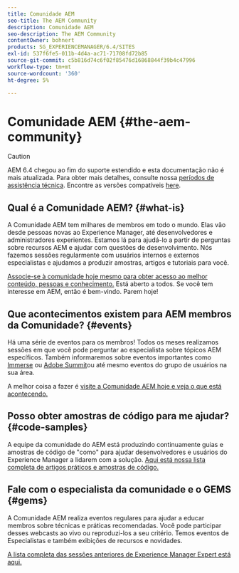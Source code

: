 ```yaml
---
title: Comunidade AEM
seo-title: The AEM Community
description: Comunidade AEM
seo-description: The AEM Community
contentOwner: bohnert
products: SG_EXPERIENCEMANAGER/6.4/SITES
exl-id: 537f6fe5-011b-4d4a-ac71-71708fd72b85
source-git-commit: c5b816d74c6f02f85476d16868844f39b4c47996
workflow-type: tm+mt
source-wordcount: '360'
ht-degree: 5%

---
```


# Comunidade AEM {#the-aem-community}

>[!CAUTION]
>
>AEM 6.4 chegou ao fim do suporte estendido e esta documentação não é mais atualizada. Para obter mais detalhes, consulte nossa [períodos de assistência técnica](https://helpx.adobe.com/br/support/programs/eol-matrix.html). Encontre as versões compatíveis [here](https://experienceleague.adobe.com/docs/).

## Qual é a Comunidade AEM? {#what-is}

A Comunidade AEM tem milhares de membros em todo o mundo. Elas vão desde pessoas novas ao Experience Manager, até desenvolvedores e administradores experientes.  Estamos lá para ajudá-lo a partir de perguntas sobre recursos AEM e ajudar com questões de desenvolvimento. Nós fazemos sessões regularmente com usuários internos e externos especialistas e ajudamos a produzir amostras, artigos e tutoriais para você.

[Associe-se à comunidade hoje mesmo para obter acesso ao melhor conteúdo, pessoas e conhecimento.](https://experienceleaguecommunities.adobe.com/t5/adobe-experience-manager/ct-p/adobe-experience-manager-community?profile.language=pt) Está aberto a todos. Se você tem interesse em AEM, então é bem-vindo. Parem hoje!

## Que acontecimentos existem para AEM membros da Comunidade? {#events}

Há uma série de eventos para os membros! Todos os meses realizamos sessões em que você pode perguntar ao especialista sobre tópicos AEM específicos. Também informaremos sobre eventos importantes como [Immerse](http://help-forums.adobe.com/content/adobeforums/en/experience-manager-forum/adobe-experience-manager.topic.html/forum__fb7p-the_immerseagendai.html) ou [Adobe Summit](http://summit.adobe.com/na/?promoid=6JMR7JQY&amp;mv=other)ou até mesmo eventos do grupo de usuários na sua área.

A melhor coisa a fazer é [visite a Comunidade AEM hoje e veja o que está acontecendo.](http://help-forums.adobe.com/content/adobeforums/en/experience-manager-forum/adobe-experience-manager.html)

## Posso obter amostras de código para me ajudar? {#code-samples}

A equipe da comunidade do AEM está produzindo continuamente guias e amostras de código de &quot;como&quot; para ajudar desenvolvedores e usuários do Experience Manager a lidarem com a solução. [Aqui está nossa lista completa de artigos práticos e amostras de código.](https://helpx.adobe.com/experience-manager/topics/how-to.html)

## Fale com o especialista da comunidade e o GEMS {#gems}

A Comunidade AEM realiza eventos regulares para ajudar a educar membros sobre técnicas e práticas recomendadas. Você pode participar desses webcasts ao vivo ou reproduzi-los a seu critério. Temos eventos de Especialistas e também exibições de recursos e novidades.

[A lista completa das sessões anteriores de Experience Manager Expert está aqui.](https://helpx.adobe.com/experience-manager/kt/eseminars/ask-the-expert/atace-index.html)

